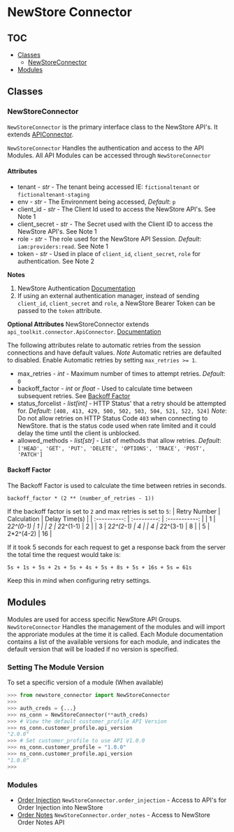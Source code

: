 # NewStore Connector
## TOC
 - [Classes](#classes)
   - [NewStoreConnector](#NewStoreConnector)
 - [Modules](#modules)
## Classes

### NewStoreConnector
`NewStoreConnector` is the primary interface class to the NewStore API's. It extends [APIConnector](https://github.com/kyleranous/api_toolkit/blob/main/docs/connector.md).

`NewStoreConnector` Handles the authentication and access to the API Modules. All API Modules can be accessed through `NewStoreConnector`

#### Attributes

 - tenant - *str* - The tenant being accessed IE: `fictionaltenant` or `fictionaltenant-staging`
 - env - *str* - The Environment being accessed, *Default*: `p`
 - client_id - *str* - The Client Id used to access the NewStore API's. See Note 1
 - client_secret - *str* - The Secret used with the Client ID  to access the NewStore API's. See Note 1
 - role - *str* - The role used for the NewStore API Session. *Default*: `iam:providers:read`. See Note 1
 - token - *str* - Used in place of `client_id`, `client_secret`, `role` for authentication. See Note 2

 **Notes**
 1. NewStore Authentication [Documentation](https://docs.p.newstore.partners/#/http/getting-started/newstore-rest-api/getting-started/authorization)
 2. If using an external authentication manager, instead of sending `client_id`, `client_secret` and `role`, a NewStore Bearer Token can be passed to the `token` attribute.

 **Optional Attributes**
 NewStoreConnector extends `api_toolkit.connector.ApiConnector`. [Documentation](https://github.com/kyleranous/api_toolkit/blob/main/docs/connector.md)

 The following attributes relate to automatic retries from the session connections and have default values. *Note* Automatic retries are defaulted to disabled. Enable Automatic retries by setting `max_retries >= 1`.
 - max_retries - *int* - Maximum number of times to attempt retries. *Default*: `0`
 - backoff_factor - *int* or *float* - Used to calculate time between subsequent retries. See [Backoff Factor](#backoff-factor)
 - status_forcelist - *list[int]* - HTTP Status' that a retry should be attempted for. *Default*: `[408, 413, 429, 500, 502, 503, 504, 521, 522, 524]`
 *Note*: Do not allow retries on HTTP Status Code `403` when connecting to NewStore. that is the status code used when rate limited and it could delay the time until the client is unblocked.
 - allowed_methods - *list[str]* - List of methods that allow retries. *Default*: `['HEAD', 'GET', 'PUT', 'DELETE', 'OPTIONS', 'TRACE', 'POST', 'PATCH']`


#### Backoff Factor
The Backoff Factor is used to calculate the time between retries in seconds. 
```
backoff_factor * (2 ** (number_of_retries - 1))
```
If the backoff factor is set to `2` and max retries is set to `5`:
| Retry Number | Calculation | Delay Time(s) |
| :----------: | :---------: | :-----------: |
| 1            | 2*2^(0-1)   | 1             |
| 2            | 2*2^(1-1)   | 2             |
| 3            | 2*2^(2-1)   | 4             |
| 4            | 2*2^(3-1)   | 8             |
| 5            | 2*2^(4-2)   | 16            |

If it took 5 seconds for each request to get a response back from the server the total time the request would take is:
```
5s + 1s + 5s + 2s + 5s + 4s + 5s + 8s + 5s + 16s + 5s = 61s
```
Keep this in mind when configuring retry settings.


## Modules
Modules are used for access specific NewStore API Groups. `NewStoreConnector` Handles the management of the modules and will import the approriate modules at the time it is called. Each Module documentation contains a list of the available versions for each module, and indicates the default version that will be loaded if no version is specified. 

### Setting The Module Version
To set a specific version of a module (When available)
```python
>>> from newstore_connector import NewStoreConnector
>>>
>>> auth_creds = {...}
>>> ns_conn = NewStoreConnector(**auth_creds)
>>> # View the default customer_profile API Version
>>> ns_conn.customer_profile.api_version
"2.0.0"
>>> # Set customer_profile to use API V1.0.0
>>> ns_conn.customer_profile = "1.0.0"
>>> ns_conn.customer_profile.api_version
"1.0.0"
>>>
```

### Modules
 - [Order Injection](order_injection.md) `NewStoreConnector.order_injection` - Access to API's for Order Injection into NewStore
 - [Order Notes](order_notes.md) `NewStoreConnector.order_notes` - Access to NewStore Order Notes API
